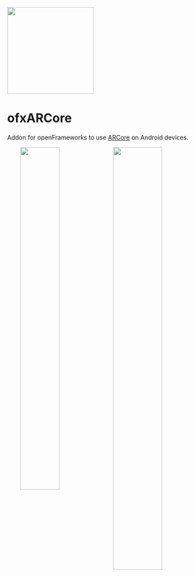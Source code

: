 <a href="https://play.google.com/store/apps/details?id=cc.openframeworks.ardrawing">
<img src=".img/dl.png" width="200"/>
</a>

# ofxARCore
Addon for openFrameworks to use [ARCore](https://developers.google.com/ar) on Android devices.

<div style="position: relative; width: 90%; height: 100%; margin-left:5%; margin-right: 5%;display: flex; justify-content: center; float: left;">
<img align="left" src=".img/demo.gif" style="padding-left:1%; padding-right:1%" width="45%" />
<img align="left" src=".img/demo.webp" style="padding-left:1%; padding-right:1%" width="50%" />
</div>





## About
This addon is based on the work of [HalfdanJ](https://github.com/HalfdanJ/).
I added these APIs :
####- Point cloud
####- Augmented Images
####- Hit testing
####- Planes


## Developer guide
To use the addon, you need the development branch of openFrameworks from [github](http://github.com/openFrameworks/openFrameworks).  Follow the [Android Studio guide](https://github.com/openframeworks/openFrameworks/blob/master/docs/android_studio.md) to learn how to get started with openFrameworks and Android.

To add the addon, add `ofxARCore` to `addons.make` in your project, or through the project generator. Additionally you will need to add the following two lines to the end of `settings.gradle` of your project:

## What is implemented

### Anchor

```h
// ofApp.h

ofxARCore arcore;
vector<ofMatrix4x4> anchors;
```

```cpp
// ofApp.cpp

void ofApp::setup() {
  arcore.setup();
}

void ofApp::update() {
  anchors.push_back(arcore.getViewMatrix().getInverse());
}

void RafalleApp::draw() {

  for (int i = 0; i < anchors.size(); i++) {

    ofMatrix4x4 anchor = anchors[i];
    ofPushMatrix();
    ofMultMatrix(anchor);

    ofDrawBox(ofVec3f(0,0,0), 0.05); // Draws a 5cm box at anchor location

    ofPopMatrix();
  }


  ofDisableDepthTest();

}


```

### Point Cloud

```h
// ofApp.h

vector<float> point_cloud;
ofVbo vbo_pointcloud;
```

```cpp
// ofApp.cpp

void ofApp::setup() {
  for(int i = 0; i < point_cloud.size(); i++) {
    point_color.push_back(ofColor::red);
  }
  vbo_pointcloud.setVertexData(&point_cloud[0], 3, 1000, GL_DYNAMIC_DRAW);
  vbo_pointcloud.setColorData(&point_color[0], 1000, GL_DYNAMIC_DRAW);
  point_color.clear();
}

void ofApp::update() {
  point_cloud = arcore->getPointCloud();
  if (point_cloud.size() > 1) {
    for (int i = 0; i < point_cloud.size(); i++)
    point_color.push_back(ofColor::red);

    vbo_pointcloud.updateVertexData(&point_cloud[0], (int) point_cloud.size() * 2);
    vbo_pointcloud.updateColorData(&point_color[0], (int) point_color.size() * 2);
  }

  for (int i = 0; i < point_cloud.size(); i+=3) {
    ofVec3f pos(point_cloud[i], point_cloud[i+1], point_cloud[i+2]);
    points.push_back(pos);
  }
}

for (int i = 0; i < points.size(); i+=3) {
  ofDrawBox(points[i], 0.01); // Draws a 1cm box at each point of point cloud
}

```

### Augmented Images
```cpp
// ofApp.cpp

void ofApp::draw() {

  vector<ofAugmentedImage*> augmented_images = arcore->getImageMatrices();

  // draw a box above each detected image
  for (int i = 0; i < augmented_images.size(); i++) {

    if (augmented_images[i]->is_tracking == true) {

      // get AugmentedImage position
      ofMatrix4x4 anchor = augmented_images[i]->matrix;
      ofPushMatrix();
      // translate to AugmentedImage position
      ofMultMatrix(anchor);

      ofBoxPrimitive box;

      // set box dimentions according to arcore image width estimation
      box.set(augmented_images[i]->width, 0.01, augmented_images[i]->height);
      box.setPosition(0,0,0);

      // draw box above the image
      box.draw();


      ofPopMatrix();
    }
  }

}
```

### Hit testing

```cpp

void ofApp::touchDown(int x, int y, int id) {

  ofHitPose *hitPose = arcore->getHitPose(x, y);

  if (pose != NULL) {
    ofMatrix4x4 pose = hitPose->pose;
    float distance   = hitPose->distance;

    // translate to the hit location
    ofPushMatrix();
    ofMultMatrix(pose);

    // draw a box at the hit location
    ofDrawBox(0,0,0, 0.1);

  }

}
```


### Planes

```cpp

void ofApp::draw() {

    vector<ofARPlane*> planes = arcore->getPlanes();

    // for each plane
    for (int i = 0; i < planes.size(); i++) {

        // translate to it's center
        ofARPlane *plane= planes[i];
        ofPushMatrix();
        ofMultMatrix(plane->center);

        // draw a red box on it's center
        ofSetColor(255,0,0,100);
        ofDrawBox(0,0.025,0, 0.2, 0.05, 0.1);

        // draw the plane
        ofSetColor(0,255,0,100);
        plane->mesh.draw();

        // draw the path (contours)
        ofSetColor(0,0,255,100);
        plane->path.draw();

        ofPopMatrix();
    }
```




### Utils
#### Camera FOV
```cpp
// ofApp.cpp

arcore.getCameraFOV();
```
#### Screen DPI
```cpp
// ofApp.cpp

arcore.getDpi();
```
